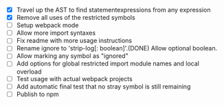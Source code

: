 - [X] Travel up the AST to find statementexpressions from any expression
- [X] Remove all uses of the restricted symbols
- [ ] Setup webpack mode
- [ ] Allow more import syntaxes
- [ ] Fix readme with more usage instructions
- [ ] Rename ignore to 'strip-log[: boolean]'.(DONE) Allow optional boolean.
- [ ] Allow marking any symbol as "ignored"
- [ ] Add options for global restricted import module names and local overload
- [ ] Test usage with actual webpack projects
- [ ] Add automatic final test that no stray symbol is still remaining
- [ ] Publish to npm